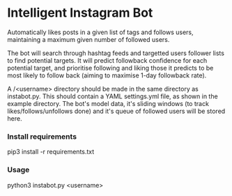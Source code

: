 # Intelligent Instagram Bot

Automatically likes posts in a given list of tags and follows users, maintaining a maximum given number of followed users. 

The bot will search through hashtag feeds and targetted users follower lists to find potential targets. It will predict followback confidence for each potential target, and prioritise following and liking those it predicts to be most likely to follow back (aiming to maximise 1-day followback rate).

A /\<username\> directory should be made in the same directory as instabot.py. This should contain a YAML settings.yml file, as shown in the example directory. The bot's model data, it's sliding windows (to track likes/follows/unfollows done) and it's queue of followed users will be stored here.

### Install requirements

pip3 install -r requirements.txt

### Usage

python3 instabot.py \<username\>
